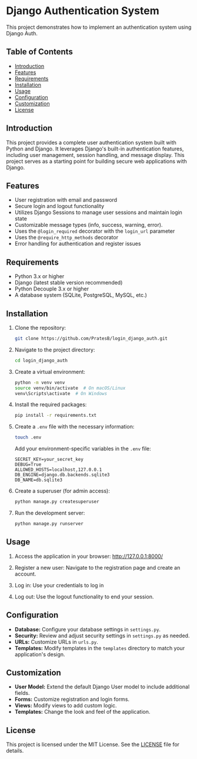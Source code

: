 # Django Authentication System

This project demonstrates how to implement an authentication system using Django Auth.

## Table of Contents
- [Introduction](#introduction)
- [Features](#features)
- [Requirements](#requirements)
- [Installation](#installation)
- [Usage](#usage)
- [Configuration](#configuration)
- [Customization](#customization)
- [License](#license)


## Introduction
This project provides a complete user authentication system built with Python and Django. It leverages Django's built-in authentication features, including user management, session handling, and message display. 
This project serves as a starting point for building secure web applications with Django.

## Features
- User registration with email and password
- Secure login and logout functionality
- Utilizes Django Sessions to manage user sessions and maintain login state
- Customizable message types (info, success, warning, error).
- Uses the `@login_required` decorator with the `login_url` parameter
- Uses the `@require_http_methods` decorator
- Error handling for authentication and register issues


## Requirements
- Python 3.x or higher
- Django (latest stable version recommended)
- Python Decouple 3.x or higher
- A database system (SQLite, PostgreSQL, MySQL, etc.)

## Installation
1. Clone the repository:
    ```sh
    git clone https://github.com/PratesB/login_django_auth.git
    ```
2. Navigate to the project directory:
    ```sh
    cd login_django_auth
    ```
3. Create a virtual environment:
    ```sh
    python -m venv venv
    source venv/bin/activate  # On macOS/Linux
    venv\Scripts\activate  # On Windows
    ```
4. Install the required packages:
    ```sh
    pip install -r requirements.txt
    ```
5. Create a `.env` file with the necessary information:
    ```sh
    touch .env
    ```
    Add your environment-specific variables in the `.env` file:
    ```
    SECRET_KEY=your_secret_key
    DEBUG=True
    ALLOWED_HOSTS=localhost,127.0.0.1
    DB_ENGINE=django.db.backends.sqlite3
    DB_NAME=db.sqlite3
    ```
6. Create a superuser (for admin access):
    ```sh
    python manage.py createsuperuser
    ```
7. Run the development server:
    ```sh
    python manage.py runserver
    ```

## Usage

1. Access the application in your browser: http://127.0.0.1:8000/

2. Register a new user:
Navigate to the registration page and create an account.

3. Log in:
Use your credentials to log in

4. Log out:
Use the logout functionality to end your session.

## Configuration

-   **Database:** Configure your database settings in `settings.py`.
-   **Security:** Review and adjust security settings in `settings.py` as needed.
-   **URLs:** Customize URLs in `urls.py`.
-   **Templates:** Modify templates in the `templates` directory to match your application's design.

## Customization

-   **User Model:** Extend the default Django User model to include additional fields.
-   **Forms:** Customize registration and login forms.
-   **Views:** Modify views to add custom logic.
-   **Templates:** Change the look and feel of the application.

## License
This project is licensed under the MIT License. See the [LICENSE](LICENSE) file for details.


